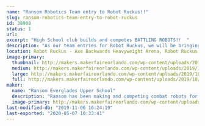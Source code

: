 ```yaml
---
name: "Ransom Robotics Team entry to Robot Ruckus!!"
slug: ransom-robotics-team-entry-to-robot-ruckus
id: 38908
status: 1
url: 
excerpt: "High School club builds and competes BATTLING ROBOTS!!  "
description: "As our team entries for Robot Ruckus, we will be bringing 2 of the 15lb \"DogeWeight\" robots (Saitama and Lecter) as well as 2 of the 3lb \"BeetleWeight\" robots (French Revolution and Angry Calf).  Lecter came in 2nd last Spring at the Miami-Dade Youth Fair, as well as taking second place at BattleBeach Lite in Daytona the prior September.  French Revolution came in First Place at the Youth Fair, and lastly  Angry Calf was the victor at \"RoboSLAM\" last February (also in Miami-Dade).  These are some pretty serious little machines, designed, constructed, maintained and operated by High School Students.  Come see us fight, break, rebuild and fight again.  Adapt, Improvise, Overcome!!"
location: Robot Ruckus - Axe Backwards Heavyweight Arena, Robot Ruckus - Small Arena
image-primary:
  thumbnail: http://makers.makerfaireorlando.com/wp-content/uploads/2019/10/Battle-Photo-3-Lecter-Appa-150x150.png
  medium: http://makers.makerfaireorlando.com/wp-content/uploads/2019/10/Battle-Photo-3-Lecter-Appa-292x300.png
  large: http://makers.makerfaireorlando.com/wp-content/uploads/2019/10/Battle-Photo-3-Lecter-Appa.png
  full: http://makers.makerfaireorlando.com/wp-content/uploads/2019/10/Battle-Photo-3-Lecter-Appa.png
maker:
  name: "Ransom Everglades Upper School"
  description: "Ransom has been making and competing combat robots for at least a dozen years.  We have in-house CAD, Milling, 3dprint, Metal Hardening and more.  We have also explored Arduino, operate a FarmBot, and of course have VEX EDR teams at the upper school and VEXIQ at our middle school.  "
  image-primary: http://makers.makerfaireorlando.com/wp-content/uploads/2019/10/RE-logo.png
last-modified-db: "2019-11-06 16:24:19"
last-exported: "2020-05-07 10:33:41"
---
```

